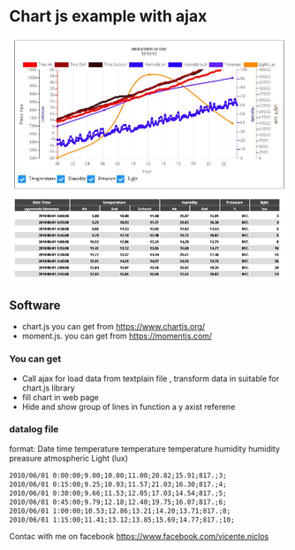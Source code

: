 # Chart js example with ajax

![alt text](https://github.com/vniclos/chartjs-with-ajax/blob/master/img/chartjs.jpg "chartjs example" )


## Software
- chart.js  you can get from https://www.chartjs.org/
- moment.js. you can get from https://momentjs.com/


### You can get 
- Call ajax for load data from textplain file , transform data in suitable for chart.js library
- fill chart in web page
- Hide and show group of lines in function a y axist referene

### datalog file
format:
Date time
temperature
temperature
temperature
humidity
humidity
preasure atmospheric
Light (lux)
```
2010/06/01 0:00:00;9.00;10.00;11.00;20.82;15.91;817.;3;
2010/06/01 0:15:00;9.25;10.93;11.57;21.03;16.30;817.;4;
2010/06/01 0:30:00;9.66;11.53;12.05;17.03;14.54;817.;5;
2010/06/01 0:45:00;9.79;12.18;12.40;19.75;16.07;817.;6;
2010/06/01 1:00:00;10.53;12.86;13.21;14.20;13.71;817.;8;
2010/06/01 1:15:00;11.41;13.12;13.85;15.69;14.77;817.;10;
```

Contac with me on facebook 
https://www.facebook.com/vicente.niclos
